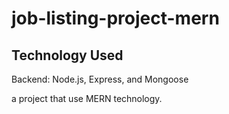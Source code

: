 # job-listing-project-mern

## Technology Used

Backend:
Node.js, Express, and Mongoose

a project that use MERN technology.

